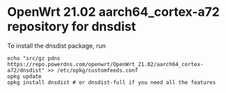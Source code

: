 OpenWrt 21.02 aarch64_cortex-a72 repository for dnsdist
========

To install the dnsdist package, run

```
echo "src/gz pdns https://repo.powerdns.com/openwrt/OpenWrt_21.02/aarch64_cortex-a72/dnsdist" >> /etc/opkg/customfeeds.conf
opkg update
opkg install dnsdist # or dnsdist-full if you need all the features
```
